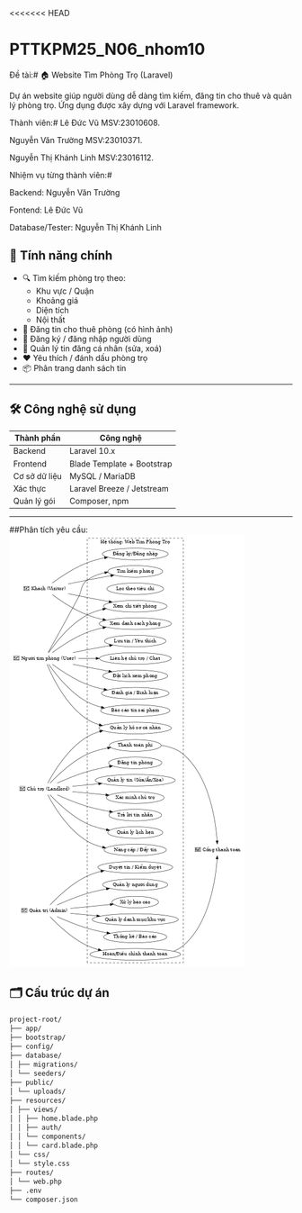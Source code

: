 <<<<<<< HEAD

# PTTKPM25_N06_nhom10
Đề tài:# 🏠 Website Tìm Phòng Trọ (Laravel)

Dự án website giúp người dùng dễ dàng tìm kiếm, đăng tin cho thuê và quản lý phòng trọ. Ứng dụng được xây dựng với Laravel framework.

Thành viên:#
Lê Đức Vũ             MSV:23010608.

Nguyễn Văn Trường     MSV:23010371.

Nguyễn Thị Khánh Linh MSV:23016112.

Nhiệm vụ từng thành viên:#

Backend: Nguyễn Văn Trường

Fontend: Lê Đức Vũ 

Database/Tester: Nguyễn Thị Khánh Linh

## 🚀 Tính năng chính

- 🔍 Tìm kiếm phòng trọ theo:
  - Khu vực / Quận
  - Khoảng giá
  - Diện tích
  - Nội thất
- 📝 Đăng tin cho thuê phòng (có hình ảnh)
- 👤 Đăng ký / đăng nhập người dùng
- 📂 Quản lý tin đăng cá nhân (sửa, xoá)
- ❤️ Yêu thích / đánh dấu phòng trọ
- 📦 Phân trang danh sách tin

---

## 🛠️ Công nghệ sử dụng

| Thành phần | Công nghệ         |
|------------|-------------------|
| Backend    | Laravel 10.x       |
| Frontend   | Blade Template + Bootstrap |
| Cơ sở dữ liệu | MySQL / MariaDB    |
| Xác thực   | Laravel Breeze / Jetstream |
| Quản lý gói | Composer, npm       |

---
##Phân tích yêu cầu:
![Use Case Diagram](https://raw.githubusercontent.com/leducvu192005/PTTKPM25_N06_nhom10/main/usecase_web_tim_phong_tro.png)

## 🗂️ Cấu trúc dự án
```
project-root/
├── app/
├── bootstrap/
├── config/
├── database/
│ ├── migrations/
│ └── seeders/
├── public/
│ └── uploads/
├── resources/
│ ├── views/
│ │ ├── home.blade.php
│ │ ├── auth/
│ │ └── components/
│ │ └── card.blade.php
│ └── css/
│ └── style.css
├── routes/
│ └── web.php
├── .env
└── composer.json

